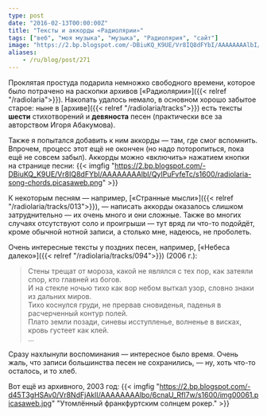 ```yaml
---
type: post
date: "2016-02-13T00:00:00Z"
title: "Тексты и аккорды «Радиолярии»"
tags: ["веб", "моя музыка", "музыка", "Радиолярия", "сайт"]
image: "https://2.bp.blogspot.com/-DBiuKQ_K9UE/Vr8IQ8dFYbI/AAAAAAAAlbI/QyIPuFvfeTc/s1600/radiolaria-song-chords.picasaweb.png"
aliases:
    - /ru/blog/post/271
---
```


Проклятая простуда подарила немножко свободного времени, которое было потрачено на раскопки архивов [«Радиолярии»]({{< relref "/radiolaria">}}). Накопать удалось немало, в основном хорошо забытое старое: ныне в [архиве]({{< relref "/radiolaria/tracks">}}) есть тексты **шести** стихотворений и **девяноста** песен (практически все за авторством Игоря Абакумова).

Также я попытался добавить к ним аккорды — там, где смог вспомнить. Впрочем, процесс этот ещё не окончен (но надо поторопиться, пока ещё не совсем забыл). Аккорды можно «включить» нажатием кнопки на странице песни:
{{< imgfig "https://2.bp.blogspot.com/-DBiuKQ_K9UE/Vr8IQ8dFYbI/AAAAAAAAlbI/QyIPuFvfeTc/s1600/radiolaria-song-chords.picasaweb.png" >}}

<!--more-->

К некоторым песням — например, [«Странные мысли»]({{< relref "/radiolaria/tracks/013">}}), — написать аккорды оказалось слишком затруднительно — их очень много и они сложные. Также во многих случаях отсутствуют соло и проигрыши — тут вряд ли что-то подойдёт, кроме обычной нотной записи, а столько мне, надеюсь, не проболеть.

Очень интересные тексты у поздних песен, например, [«Небеса далеко»]({{< relref "/radiolaria/tracks/094">}}) (2006 г.):

> Стены трещат от мороза, какой не являлся с тех пор, как затеяли спор, кто главней из богов.<br>
> И на стекле ночью тихо как вор небом выткал узор, словно знаки из дальних миров.<br>
> Тихо коснулся груди, не прервав сновиденья, паденья в расчерченный контур полей.<br>
> Плато земли позади, синевы исступленье, волненье в висках, кровь густеет как клей.<br>
> ...

Сразу нахлынули воспоминания — интересное было время. Очень жаль, что записи большинства песен не сохранились, — ну, хоть что-то осталось, и то хлеб.

Вот ещё из архивного, 2003 год:
{{< imgfig "https://2.bp.blogspot.com/-d45T3gHSAv0/Vr8NdFjAklI/AAAAAAAAlbo/6cnaU_RfI7w/s1600/img00061.picasaweb.jpg" "Утомлённый франкфуртским солнцем рокер." >}}
